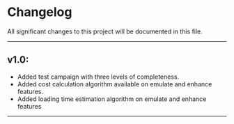 # Changelog

All significant changes to this project will be documented in this file.

---

## **v1.0**:

- Added test campaign with three levels of completeness.
- Added cost calculation algorithm available on emulate and enhance features.
- Added loading time estimation algorithm on emulate and enhance features

---